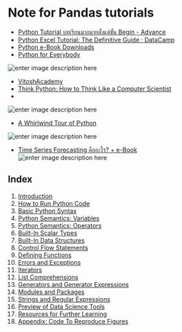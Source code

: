 Note for Pandas tutorials
===

- [Python Tutorial บทเรียนมากมายตั้งแต่ขั้น Begin - Advance](https://www.journaldev.com/python-tutorial)
- [Python Excel Tutorial: The Definitive Guide ; DataCamp](https://www.datacamp.com/community/tutorials/python-excel-tutorial)
- [Python e-Book Downloads](https://www.google.com/search?&q=index+of+python+Programming+|+development+.pdf)
- [Python for Everybody](https://books.trinket.io/pfe/index.html)

![enter image description here](https://images-na.ssl-images-amazon.com/images/I/51e7gE9IqCL._SX348_BO1,204,203,200_.jpg)

- [VitoshAcademy](https://www.vitoshacademy.com/category/python/)
- [Think Python: How to Think Like a Computer Scientist](http://greenteapress.com/thinkpython/html/index.html)
- 
![enter image description here](https://images-na.ssl-images-amazon.com/images/I/51odwG5ljvL._SX384_BO1,204,203,200_.jpg)


- [A Whirlwind Tour of Python](https://jakevdp.github.io/WhirlwindTourOfPython/)

![enter image description here](https://jakevdp.github.io/WhirlwindTourOfPython/figures/cover-large.gif)

- [Time Series Forecasting คืออะไร? + e-Book](https://blog.datath.com/time-series-forecasting/)
![enter image description here](https://blog.datath.com/wp-content/uploads/2018/06/fpp2_book_cover.jpg)

## Index[](https://jakevdp.github.io/WhirlwindTourOfPython/#Index)

1.  [Introduction](https://jakevdp.github.io/WhirlwindTourOfPython/00-introduction.html)
2.  [How to Run Python Code](https://jakevdp.github.io/WhirlwindTourOfPython/01-how-to-run-python-code.html)
3.  [Basic Python Syntax](https://jakevdp.github.io/WhirlwindTourOfPython/02-basic-python-syntax.html)
4.  [Python Semantics: Variables](https://jakevdp.github.io/WhirlwindTourOfPython/03-semantics-variables.html)
5.  [Python Semantics: Operators](https://jakevdp.github.io/WhirlwindTourOfPython/04-semantics-operators.html)
6.  [Built-In Scalar Types](https://jakevdp.github.io/WhirlwindTourOfPython/05-built-in-scalar-types.html)
7.  [Built-In Data Structures](https://jakevdp.github.io/WhirlwindTourOfPython/06-built-in-data-structures.html)
8.  [Control Flow Statements](https://jakevdp.github.io/WhirlwindTourOfPython/07-control-flow-statements.html)
9.  [Defining Functions](https://jakevdp.github.io/WhirlwindTourOfPython/08-defining-functions.html)
10.  [Errors and Exceptions](https://jakevdp.github.io/WhirlwindTourOfPython/09-errors-and-exceptions.html)
11.  [Iterators](https://jakevdp.github.io/WhirlwindTourOfPython/10-iterators.html)
12.  [List Comprehensions](https://jakevdp.github.io/WhirlwindTourOfPython/11-list-comprehensions.html)
13.  [Generators and Generator Expressions](https://jakevdp.github.io/WhirlwindTourOfPython/12-generators.html)
14.  [Modules and Packages](https://jakevdp.github.io/WhirlwindTourOfPython/13-modules-and-packages.html)
15.  [Strings and Regular Expressions](https://jakevdp.github.io/WhirlwindTourOfPython/14-strings-and-regular-expressions.html)
16.  [Preview of Data Science Tools](https://jakevdp.github.io/WhirlwindTourOfPython/15-preview-of-data-science-tools.html)
17.  [Resources for Further Learning](https://jakevdp.github.io/WhirlwindTourOfPython/16-further-resources.html)
18.  [Appendix: Code To Reproduce Figures](https://jakevdp.github.io/WhirlwindTourOfPython/17-figures.html)
<!--stackedit_data:
eyJoaXN0b3J5IjpbMjUzMTU3MTMzLC0xNzg4MTAwNDg3LC0yMD
Y0Mzg1OTksLTEzOTUxMjA2MzIsMjAxMDI5Mzg4NywtMTM1NTE3
MDMyMyw0NDQyNjgyNF19
-->